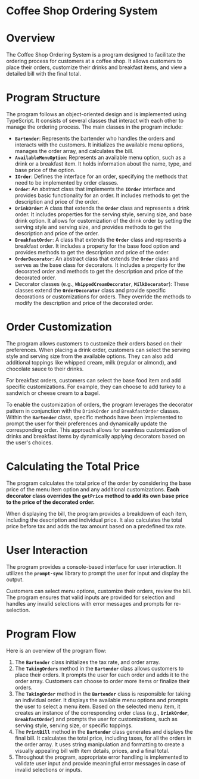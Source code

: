 # ****Coffee Shop Ordering System****

# Overview

The Coffee Shop Ordering System is a program designed to facilitate the ordering process for customers at a coffee shop. It allows customers to place their orders, customize their drinks and breakfast items, and view a detailed bill with the final total.

# **Program Structure**

The program follows an object-oriented design and is implemented using TypeScript. It consists of several classes that interact with each other to manage the ordering process. The main classes in the program include:

- **`Bartender`**: Represents the bartender who handles the orders and interacts with the customers. It initializes the available menu options, manages the order array, and calculates the bill.
- **`AvailableMenuOption`**: Represents an available menu option, such as a drink or a breakfast item. It holds information about the name, type, and base price of the option.
- **`IOrder`**: Defines the interface for an order, specifying the methods that need to be implemented by order classes.
- **`Order`**: An abstract class that implements the **`IOrder`** interface and provides basic functionality for an order. It includes methods to get the description and price of the order.
- **`DrinkOrder`**: A class that extends the **`Order`** class and represents a drink order. It includes properties for the serving style, serving size, and base drink option. It allows for customization of the drink order by setting the serving style and serving size, and provides methods to get the description and price of the order.
- **`BreakfastOrder`**: A class that extends the **`Order`** class and represents a breakfast order. It includes a property for the base food option and provides methods to get the description and price of the order.
- **`OrderDecorator`**: An abstract class that extends the **`Order`** class and serves as the base class for decorators. It includes a property for the decorated order and methods to get the description and price of the decorated order.
- Decorator classes (e.g., **`WhippedCreamDecorator`**, **`MilkDecorator`**): These classes extend the **`OrderDecorator`** class and provide specific decorations or customizations for orders. They override the methods to modify the description and price of the decorated order.

# **Order Customization**

The program allows customers to customize their orders based on their preferences. When placing a drink order, customers can select the serving style and serving size from the available options. They can also add additional toppings like whipped cream, milk (regular or almond), and chocolate sauce to their drinks.

For breakfast orders, customers can select the base food item and add specific customizations. For example, they can choose to add turkey to a sandwich or cheese cream to a bagel.

To enable the customization of orders, the program leverages the decorator pattern in conjunction with the `DrinkOrder` and `BreakfastOrder` classes. Within the **`Bartender`** class, specific methods have been implemented to prompt the user for their preferences and dynamically update the corresponding order. This approach allows for seamless customization of drinks and breakfast items by dynamically applying decorators based on the user's choices.

# **Calculating the Total Price**

The program calculates the total price of the order by considering the base price of the menu item option and any additional customizations. **Each decorator class overrides the `getPrice` method to add its own base price to the price of the decorated order.**

When displaying the bill, the program provides a breakdown of each item, including the description and individual price. It also calculates the total price before tax and adds the tax amount based on a predefined tax rate.

# **User Interaction**

The program provides a console-based interface for user interaction. It utilizes the **`prompt-sync`** library to prompt the user for input and display the output.

Customers can select menu options, customize their orders, review the bill. The program ensures that valid inputs are provided for selection and handles any invalid selections with error messages and prompts for re-selection.

# **Program Flow**

Here is an overview of the program flow:

1. The **`Bartender`** class initializes the tax rate, and order array.
2. The **`TakingOrders`** method in the **`Bartender`** class allows customers to place their orders. It prompts the user for each order and adds it to the order array. Customers can choose to order more items or finalize their orders.
3. The **`TakingOrder`** method in the **`Bartender`** class is responsible for taking an individual order. It displays the available menu options and prompts the user to select a menu item. Based on the selected menu item, it creates an instance of the corresponding order class (e.g., **`DrinkOrder`**, **`BreakfastOrder`**) and prompts the user for customizations, such as serving style, serving size, or specific toppings.
4. The **`PrintBill`** method in the **`Bartender`** class generates and displays the final bill. It calculates the total price, including taxes, for all the orders in the order array. It uses string manipulation and formatting to create a visually appealing bill with item details, prices, and a final total.
5. Throughout the program, appropriate error handling is implemented to validate user input and provide meaningful error messages in case of invalid selections or inputs.
